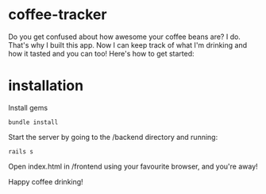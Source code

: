# coffee-tracker

Do you get confused about how awesome your coffee beans are? I do. That's why I built this app. Now I can keep track of what I'm drinking and how it tasted and you can too! Here's how to get started:

# installation

Install gems 

``` bundle install ```

Start the server by going to the /backend directory and running:

``` rails s ```

Open index.html in /frontend using your favourite browser, and you're away!

Happy coffee drinking!